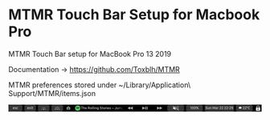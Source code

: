 # MTMR Touch Bar Setup for Macbook Pro
MTMR Touch Bar setup for MacBook Pro 13 2019

Documentation -> https://github.com/Toxblh/MTMR

MTMR preferences stored under ~/Library/Application\ Support/MTMR/items.json

![touchbar](https://github.com/martinez-jm/touchbarSetup/blob/master/touchbar-screenshot.png?raw=true "Touchbar")

